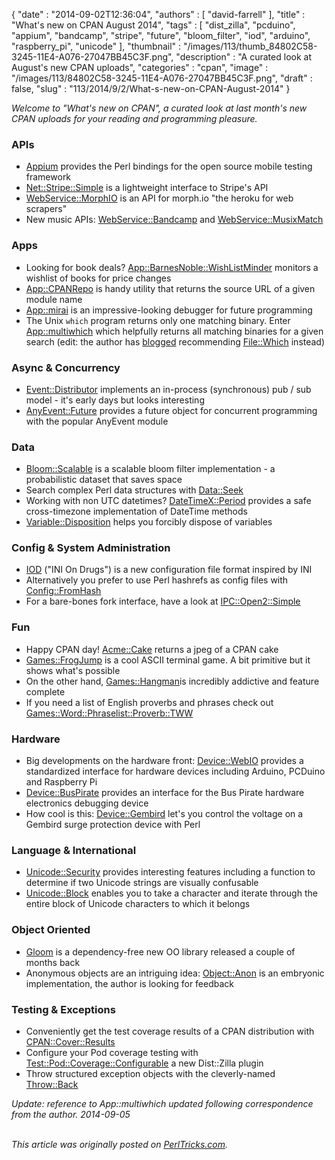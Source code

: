 {
   "date" : "2014-09-02T12:36:04",
   "authors" : [
      "david-farrell"
   ],
   "title" : "What's new on CPAN August 2014",
   "tags" : [
      "dist_zilla",
      "pcduino",
      "appium",
      "bandcamp",
      "stripe",
      "future",
      "bloom_filter",
      "iod",
      "arduino",
      "raspberry_pi",
      "unicode"
   ],
   "thumbnail" : "/images/113/thumb_84802C58-3245-11E4-A076-27047BB45C3F.png",
   "description" : "A curated look at August's new CPAN uploads",
   "categories" : "cpan",
   "image" : "/images/113/84802C58-3245-11E4-A076-27047BB45C3F.png",
   "draft" : false,
   "slug" : "113/2014/9/2/What-s-new-on-CPAN-August-2014"
}


*Welcome to "What's new on CPAN", a curated look at last month's new CPAN uploads for your reading and programming pleasure.*

### APIs

-   [Appium](https://metacpan.org/pod/Appium) provides the Perl bindings for the open source mobile testing framework
-   [Net::Stripe::Simple](https://metacpan.org/pod/Net::Stripe::Simple) is a lightweight interface to Stripe's API
-   [WebService::MorphIO](https://metacpan.org/pod/WebService::MorphIO) is an API for morph.io "the heroku for web scrapers"
-   New music APIs: [WebService::Bandcamp](https://metacpan.org/pod/WebService::Bandcamp) and [WebService::MusixMatch](https://metacpan.org/pod/WebService::MusixMatch)

### Apps

-   Looking for book deals? [App::BarnesNoble::WishListMinder](https://metacpan.org/pod/App::BarnesNoble::WishListMinder) monitors a wishlist of books for price changes
-   [App::CPANRepo](https://metacpan.org/pod/App::CPANRepo) is handy utility that returns the source URL of a given module name
-   [App::mirai](https://metacpan.org/pod/App::mirai) is an impressive-looking debugger for future programming
-   The Unix `which` program returns only one matching binary. Enter [App::multiwhich](https://metacpan.org/pod/App::multiwhich) which helpfully returns all matching binaries for a given search (edit: the author has [blogged](http://blog.nu42.com/2014/08/filewhich-comes-with-its-own-multiwhich.html) recommending [File::Which](https://metacpan.org/pod/File::Which) instead)

### Async & Concurrency

-   [Event::Distributor](https://metacpan.org/pod/Event::Distributor) implements an in-process (synchronous) pub / sub model - it's early days but looks interesting
-   [AnyEvent::Future](https://metacpan.org/pod/AnyEvent::Future) provides a future object for concurrent programming with the popular AnyEvent module

### Data

-   [Bloom::Scalable](https://metacpan.org/pod/Bloom::Scalable) is a scalable bloom filter implementation - a probabilistic dataset that saves space
-   Search complex Perl data structures with [Data::Seek](https://metacpan.org/pod/Data::Seek)
-   Working with non UTC datetimes? [DateTimeX::Period](https://metacpan.org/pod/DateTimeX::Period) provides a safe cross-timezone implementation of DateTime methods
-   [Variable::Disposition](https://metacpan.org/pod/Variable::Disposition) helps you forcibly dispose of variables

### Config & System Administration

-   [IOD](https://metacpan.org/pod/IOD) ("INI On Drugs") is a new configuration file format inspired by INI
-   Alternatively you prefer to use Perl hashrefs as config files with [Config::FromHash](https://metacpan.org/pod/Config::FromHash)
-   For a bare-bones fork interface, have a look at [IPC::Open2::Simple](https://metacpan.org/pod/IPC::Open2::Simple)

### Fun

-   Happy CPAN day! [Acme::Cake](https://metacpan.org/pod/Acme::Cake) returns a jpeg of a CPAN cake
-   [Games::FrogJump](https://metacpan.org/pod/Games::FrogJump) is a cool ASCII terminal game. A bit primitive but it shows what's possible
-   On the other hand, [Games::Hangman](https://metacpan.org/pod/Games::Hangman)is incredibly addictive and feature complete
-   If you need a list of English proverbs and phrases check out [Games::Word::Phraselist::Proverb::TWW](https://metacpan.org/pod/Games::Word::Phraselist::Proverb::TWW)

### Hardware

-   Big developments on the hardware front: [Device::WebIO](https://metacpan.org/pod/Device::WebIO) provides a standardized interface for hardware devices including Arduino, PCDuino and Raspberry Pi
-   [Device::BusPirate](https://metacpan.org/pod/Device::BusPirate) provides an interface for the Bus Pirate hardware electronics debugging device
-   How cool is this: [Device::Gembird](https://metacpan.org/pod/Device::Gembird) let's you control the voltage on a Gembird surge protection device with Perl

### Language & International

-   [Unicode::Security](https://metacpan.org/pod/Unicode::Security) provides interesting features including a function to determine if two Unicode strings are visually confusable
-   [Unicode::Block](https://metacpan.org/pod/Unicode::Block) enables you to take a character and iterate through the entire block of Unicode characters to which it belongs

### Object Oriented

-   [Gloom](https://metacpan.org/pod/distribution/Gloom/lib/Gloom.pod') is a dependency-free new OO library released a couple of months back
-   Anonymous objects are an intriguing idea: [Object::Anon](https://metacpan.org/pod/Object::Anon) is an embryonic implementation, the author is looking for feedback

### Testing & Exceptions

-   Conveniently get the test coverage results of a CPAN distribution with [CPAN::Cover::Results](https://metacpan.org/pod/CPAN::Cover::Results)
-   Configure your Pod coverage testing with [Test::Pod::Coverage::Configurable](https://metacpan.org/pod/Dist::Zilla::Plugin::Test::Pod::Coverage::Configurable) a new Dist::Zilla plugin
-   Throw structured exception objects with the cleverly-named [Throw::Back](https://metacpan.org/pod/Throw::Back)

*Update: reference to App::multiwhich updated following correspondence from the author. 2014-09-05*

\
*This article was originally posted on [PerlTricks.com](http://perltricks.com).*
